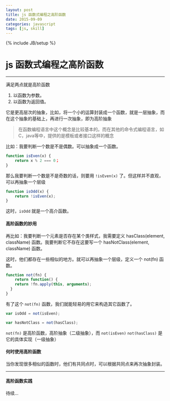 ```yaml
---
layout: post
title: js 函数式编程之高阶函数
date: 2015-09-09
categories: javascript
tags: [js, skill]
---
```

{% include JB/setup %}

# js 函数式编程之高阶函数
---

满足两点就是高阶函数

1. 以函数为参数。
2. 以函数为返回值。

它是更高层次的抽象，比如，将一个小的运算封装成一个函数，就是一层抽象，而在这个抽象的基础上，再进行一次抽象，即为高阶抽象

> 在函数编程语言中这个概念是比较基本的。而在其他的命令式编程语言，如C，java等中，提供的是模板或者接口这样的概念

比如：我要判断一个数是不是偶数。可以抽象成一个函数。

````js
function isEven(x) {
	return x % 2 === 0；
}
````

那么我要判断一个数是不是奇数的话，则要用 `!isEven(x)` 了。但这样并不直观，可以再抽象一个层级

````js
function isOdd(x) {
	return !isEven(x);
}
````

这时，`isOdd` 就是一个高介函数。

<!--break-->

#### 高阶函数的妙用

再比如：我要判断一个元素是否存在某个类样式，我需要定义 hasClass(element, className) 函数。我要判断它不存在这要写一个 hasNotClass(element, className) 函数。

这时，他们都存在一些相似的地方。就可以再抽象一个层级，定义一个 not(fn) 函数。

````js
function not(fn) {
	return function() {
    return !fn.apply(this, arguments);
  }
}
````

有了这个 `not(fn)` 函数，我们就能轻易的用它来构造其它函数了。

````js
var isOdd = not(isEven);

var hasNotClass = not(hasClass);
````

`not(fn)` 是高阶函数，高阶抽象（二级抽象），而 `not(isEven)` `not(hasClass)` 是它的具体实现（一级抽象）

#### 何时使用高阶函数

当你发现很多相似的函数时，他们有共同点时，可以根据共同点来再次抽象封装。

----
#### 高阶函数实践

待续...




